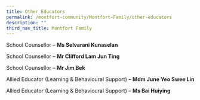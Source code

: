 ```yaml
---
title: Other Educators
permalink: /montfort-community/Montfort-Family/other-educators
description: ""
third_nav_title: Montfort Family
---
```

School Counsellor – **Ms Selvarani Kunaselan**  

School Counsellor – **Mr Clifford Lam Jun Ting**

School Counsellor – **Mr Jim Bek**

Allied Educator (Learning & Behavioural Support) – **Mdm June Yeo Swee Lin**

Allied Educator (Learning & Behavioural Support) – **Ms Bai Huiying**